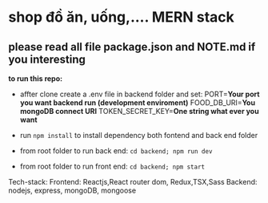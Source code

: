 # shop đồ ăn, uống,.... MERN stack
## please read all file package.json and NOTE.md if you interesting

**to run  this repo:**
- affter clone create a .env file in backend folder and set:
PORT=**Your port you want backend run (development enviroment)**
FOOD_DB_URI=**You mongoDB connect URI**
TOKEN_SECRET_KEY=**One string what ever you want**

- run `npm install` to install dependency both fontend and back end folder
- from root folder to run back end: `cd backend; npm run dev`
- from root folder to run front end: `cd backend; npm start`

Tech-stack:
Frontend: Reactjs,React router dom, Redux,TSX,Sass
Backend: nodejs, express, mongoDB, mongoose